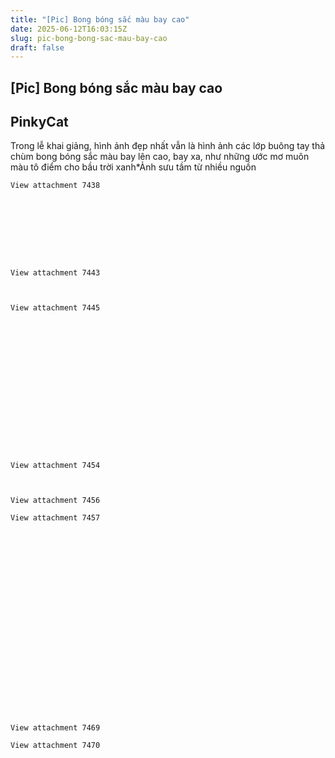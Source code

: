 ```yaml
---
title: "[Pic] Bong bóng sắc màu bay cao"
date: 2025-06-12T16:03:15Z
slug: pic-bong-bong-sac-mau-bay-cao
draft: false
---
```


## [Pic] Bong bóng sắc màu bay cao

## PinkyCat

Trong lễ khai giảng, hình ảnh đẹp nhất vẫn là hình ảnh các lớp buông tay thả chùm bong bóng sắc màu bay lên cao, bay xa, như những ước mơ muôn màu tô điểm cho bầu trời xanh*Ảnh sưu tầm từ nhiều nguồn

	

	

	

	

	

	

	

	

	

	View attachment 7438

	

	

	

	

	View attachment 7443

	

	View attachment 7445

	

	

	

	

	

	

	

	

	View attachment 7454

	

	View attachment 7456

	View attachment 7457

	

	

	

	

	

	

	

	

	

	

	

	View attachment 7469

	View attachment 7470